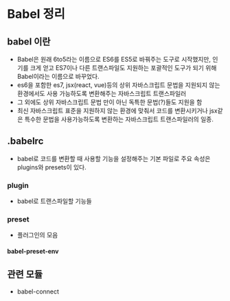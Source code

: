 # Babel 정리

## babel 이란
* Babel은 원래 6to5라는 이름으로 ES6를 ES5로 바꿔주는 도구로 시작했지만, 인기를 크게 얻고 ES7이나 다른 트랜스파일도 지원하는 포괄적인 도구가 되기 위해 Babel이라는 이름으로 바꾸었다.
* es6을 포함한 es7, jsx(react, vue)등의 상위 자바스크립트 문법을 지원되지 않는 환경에서도 사용 가능하도록 변환해주는 자바스크립트 트랜스파일러
* 그 외에도 상위 자바스크립트 문법 만이 아닌 독특한 문법(?)들도 지원을 함
* 최신 자바스크립트 표준을 지원하지 않는 환경에 맞춰서 코드를 변환시키거나 jsx같은 특수한 문법을 사용가능하도록 변환하는 자바스크립트 트랜스파일러의 일종.

## .babelrc
* babel로 코드를 변환할 때 사용할 기능을 설정해주는 기본 파일로 주요 속성은 plugins와 presets이 있다.

### plugin
* babel로 트랜스파일할 기능들

### preset
* 플러그인의 모음

#### babel-preset-env

## 관련 모듈
* babel-connect